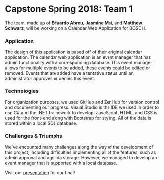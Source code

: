 # Capstone Spring 2018: Team 1

The team, made up of **Eduardo Abreu**, **Jasmine Mai**, and **Matthew Schwarz**, will be working on a Calendar Web Application for BOSCH.
### Application
The design of this application is based off of their original calendar application. The calendar web application is an event manager that has admin functionality with a corresponding database. This event manager allows for multiple events to be added, these events could be edited or removed. Events that are added have a tentative status until an administrator approves or denies this event. 

### Technologies
For organization purposes, we used GitHub and ZenHub for version control and documenting our progress. Visual Studio is the IDE we used in order to use C# and the .NET framework to develop. JavaScript, HTML, and CSS is used for the front-end along with Bootstrap for styling. All of the data is stored within a local SQL database.

### Challenges & Triumphs
We've encounted many challenges along the way of the development of this project, including difficulties implementing all of the features, such as admin approval and agenda storage. However, we managed to develop an event manager that is supported with a local database.

Visit our [presentation](https://docs.google.com/presentation/d/1uqYLhgxsDXvLBRTFpjWWos3cSuvl0R77-RX7YiHuOVI/edit#slide=id.g3859e8b0ef_0_171) for our final!

